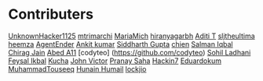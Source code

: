 # Contributers
<!-- Example:
[Your Name](http://github.com/YourUserName)
-->

<!-- Edit Below This Line At A Random Place Not At The Bottom Or The Top-->



[UnknownHacker1125](http://github.com/UnknownHacker1125)
[mtrimarchi](http://github.com/mtrimarchi)
[MariaMich](https://github.com/MariaMich)
[hiranyagarbh](http://github.com/hiranyagarbh)
[Aditi T](http://github.com/mystic-potato)
[sljtheultima](http://github.com/sljtheultima)
[heemza](http://github.com/heemza)
[AgentEnder](http://github.com/agentender)
[Ankit kumar](https://github.com/PrajapatiAnkit)
[Siddharth Gupta](https://github.com/Siddharth-gupta99)
[chien](https://github.com/omegachien)
[Salman Iqbal](https://github.com/salmaniqbal92)
[Chirag Jain](https://github.com/chirag-jn/)
[Abed A11](https://github.com/abedafr)
[codyteo] (https://github.com/codyteo)
[Sohil Ladhani](https://github.com/sohilladhani)
[Feysal Ikbal](https://github.com/feysalikbal)
[Kucha](https://github.com/Kucha1122)
[John Victor](https://github.com/johnvict0r)
[Pranay Saha](https://github.com/PranaySaha97)
[Hackin7](https://github.com/Hackin7) 
[Eduardokum](https://github.com/eduardokum)
[MuhammadTouseeq](https://github.com/MuhammadTouseeq)
[Hunain Humail](https://github.com/HunainHumail)
[lockjio](https://github.com/lockjio)





